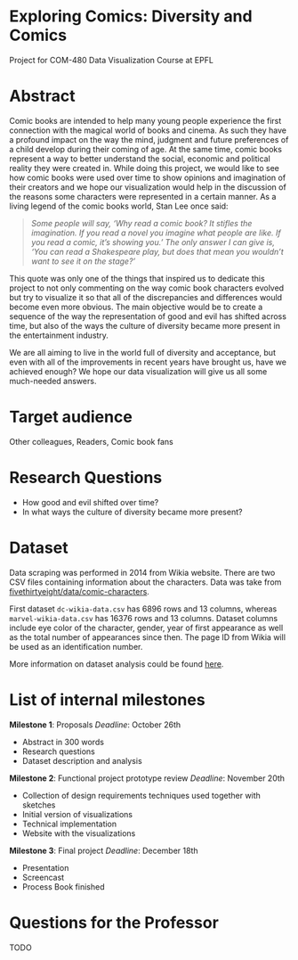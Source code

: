 # Exploring Comics: Diversity and Comics
Project for COM-480 Data Visualization Course at EPFL

# Abstract
Comic books are intended to help many young people experience the first connection with the magical world of books and cinema. As such they have a profound impact on the way the mind, judgment and future preferences of a child develop during their coming of age. At the same time, comic books represent a way to better understand the social, economic and political reality they were created in. While doing this project, we would like to see how comic books were used over time to show opinions and imagination of their creators and we hope our visualization would help in the discussion of the reasons some characters were represented in a certain manner. As a living legend of the comic books world, Stan Lee once said: 
> _Some people will say, ‘Why read a comic book? It stifles the imagination. If you read a novel you imagine what people are like. If you read a comic, it’s showing you.’ The only answer I can give is, ‘You can read a Shakespeare play, but does that mean you wouldn’t want to see it on the stage?’_  

This quote was only one of the things that inspired us to dedicate this project to not only commenting on the way comic book characters evolved but try to visualize it so that all of the discrepancies and differences would become even more obvious. The main objective would be to create a sequence of the way the representation of good and evil has shifted across time, but also of the ways the culture of diversity became more present in the entertainment industry.  
  
We are all aiming to live in the world full of diversity and acceptance, but even with all of the improvements in recent years have brought us, have we achieved enough? We hope our data visualization will give us all some much-needed answers.

# Target audience
Other colleagues, Readers, Comic book fans

# Research Questions
- How good and evil shifted over time?
- In what ways the culture of diversity became more present?

# Dataset
Data scraping was performed in 2014 from Wikia website. There are two CSV files containing information about the characters. Data was take from [fivethirtyeight/data/comic-characters](https://github.com/fivethirtyeight/data/tree/master/comic-characters).  

First dataset `dc-wikia-data.csv` has 6896 rows and 13 columns, whereas `marvel-wikia-data.csv` has 16376 rows and 13 columns. Dataset columns include eye color of the character, gender, year of first appearance as well as the total number of appearances since then. The page ID from Wikia will be used as an identification number.  

More information on dataset analysis could be found [here](http://nbviewer.jupyter.org/github/ExploringComics/ExploringComics.github.io/blob/master/notebooks/DataAnalysis.ipynb).

# List of internal milestones
**Milestone 1**: Proposals
_Deadline_: October 26th  
- Abstract in 300 words
- Research questions
- Dataset description and analysis

**Milestone 2**: Functional project prototype review
_Deadline_: November 20th  
- Collection of design requirements techniques used together with sketches
- Initial version of visualizations
- Technical implementation
- Website with the visualizations

**Milestone 3**: Final project
_Deadline_: December 18th
- Presentation
- Screencast
- Process Book finished

# Questions for the Professor
TODO

